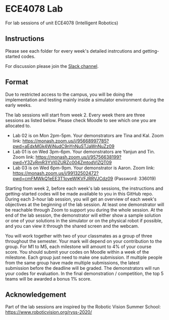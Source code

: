 # ECE4078 Lab
For lab sessions of unit ECE4078 (Intelligent Robotics)

## Instructions
Please see each folder for every week's detailed instrcutions and getting-started codes.

For discussion please join the [Slack channel](https://intelligentrobots2020.slack.com/archives/C0186M64UAY).

## Format
Due to restricted access to the campus, you will be doing the implementation and testing mainly inside a simulator environment during the early weeks. 

The lab sessions will start from week 2. Every week there are three sessions as listed below. Please check Moodle to see which one you are allocated to.

- Lab 02 is on Mon 2pm-5pm. Your demonstrators are Tina and Kal. Zoom link: https://monash.zoom.us/j/95668997785?pwd=aEdxMGk4WjNudC9nYnNuSTJaWnNuZz09
- Lab 01 is on Wed 3pm-6pm. Your demonstrators are Yanjun and Tin. Zoom link: https://monash.zoom.us/j/95756638199?pwd=Y3ZyRmR3YVI0ZURZc004ZmtodVlZQT09
- Lab 03 is on Wed 6pm-9pm. Your demonstrator is Aaron. Zoom link: https://monash.zoom.us/j/99132502472?pwd=cmFMWkQ1eEE3T1oyeWlKVFJRRVJCdz09 (Password: 336019)

Starting from week 2, before each week's lab sessions, the instructions and getting-started codes will be made available to you in this GitHub repo. During each 3-hour lab session, you will get an overview of each week's objectives at the beginning of the lab session. At least one demonstrator will be reachable through Zoom to support you during the whole session. At the end of the lab session, the demonstrator will either show a sample solution or one of your solutions in the simulator or on the physical robot if possible, and you can view it through the shared screen and the webcam. 

You will work together with two of your classmates as a group of three throughout the semester. Your mark will depend on your contribution to the group. For M1 to M5, each milestone will amount to 4% of your course score. You should submit your codes on Moodle within a week of the milestone. Each group just need to make one submission. If multiple people from the same group have made multiple submissions, the latest submission before the deadline will be graded. The demonstrators will run your codes for evaluation. In the final demonstration / competition, the top 5 teams will be awarded a bonus 1% score.

## Acknowledgement
Part of the lab sessions are inspired by the Robotic Vision Summer School: https://www.roboticvision.org/rvss-2020/

